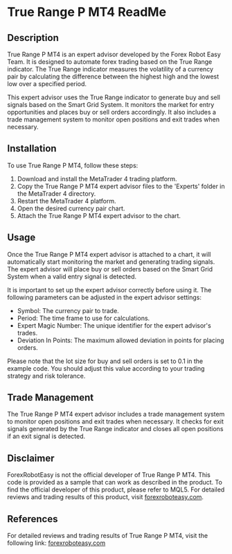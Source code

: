 # True Range P MT4 ReadMe

## Description
True Range P MT4 is an expert advisor developed by the Forex Robot Easy Team. It is designed to automate forex trading based on the True Range indicator. The True Range indicator measures the volatility of a currency pair by calculating the difference between the highest high and the lowest low over a specified period.

This expert advisor uses the True Range indicator to generate buy and sell signals based on the Smart Grid System. It monitors the market for entry opportunities and places buy or sell orders accordingly. It also includes a trade management system to monitor open positions and exit trades when necessary.

## Installation
To use True Range P MT4, follow these steps:

1. Download and install the MetaTrader 4 trading platform.
2. Copy the True Range P MT4 expert advisor files to the 'Experts' folder in the MetaTrader 4 directory.
3. Restart the MetaTrader 4 platform.
4. Open the desired currency pair chart.
5. Attach the True Range P MT4 expert advisor to the chart.

## Usage
Once the True Range P MT4 expert advisor is attached to a chart, it will automatically start monitoring the market and generating trading signals. The expert advisor will place buy or sell orders based on the Smart Grid System when a valid entry signal is detected.

It is important to set up the expert advisor correctly before using it. The following parameters can be adjusted in the expert advisor settings:

- Symbol: The currency pair to trade.
- Period: The time frame to use for calculations.
- Expert Magic Number: The unique identifier for the expert advisor's trades.
- Deviation In Points: The maximum allowed deviation in points for placing orders.

Please note that the lot size for buy and sell orders is set to 0.1 in the example code. You should adjust this value according to your trading strategy and risk tolerance.

## Trade Management
The True Range P MT4 expert advisor includes a trade management system to monitor open positions and exit trades when necessary. It checks for exit signals generated by the True Range indicator and closes all open positions if an exit signal is detected.

## Disclaimer
ForexRobotEasy is not the official developer of True Range P MT4. This code is provided as a sample that can work as described in the product. To find the official developer of this product, please refer to MQL5. For detailed reviews and trading results of this product, visit [forexroboteasy.com](https://forexroboteasy.com/forex-robot-review/true-range-p-mt4-software-expert-review-on-automated-forex-trading/).

## References
For detailed reviews and trading results of True Range P MT4, visit the following link: [forexroboteasy.com](https://forexroboteasy.com/forex-robot-review/true-range-p-mt4-software-expert-review-on-automated-forex-trading/)
